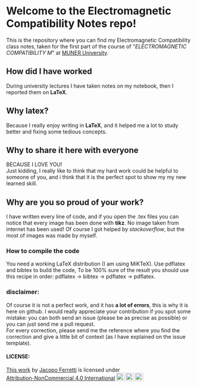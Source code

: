 # Welcome  to the Electromagnetic Compatibility Notes repo!  
  
This  is  the  repository  where you can  find  my Electromagnetic Compatibility class notes,  taken  for the first  part  of the  course  of "*ELECTROMAGNETIC  COMPATIBILITY M*" at  [MUNER  University](https://motorvehicleuniversity.com).  
  
##  How  did  I  have  worked  
During university lectures  I  have taken notes on my  notebook, then  I  reported  them on  **LaTeX**.  
  
##  Why latex?  
Because I  really  enjoy  writing in  **LaTeX**, and it  helped  me a  lot  to  study  better and  fixing  some tedious concepts.  
  
##  Why to  share  it here with everyone  
BECAUSE I  LOVE  YOU!  
Just kidding, I really like to think  that  my  hard work could be helpful to someone of you, and i  think  that it is the perfect  spot to show  my  my  new learned skill.  
  
##  Why  are  you  so proud of your  work?  
I have  written  every  line  of  code, and if  you  open  the  .tex  files  you  can notice that every  image  has been done with  **tikz**. No  image  taken  from  internet  has been  used! Of course  I got helped by  *stackoverflow*, but the  most  of  images  was made by myself. 

### How to compile the code
You need a working LaTeX distribution (I am using MiKTeX).
Use pdflatex and bibtex to build the code,
To be 100% sure of the result you should use this recipe in order: pdflatex -> bibtex -> pdflatex -> pdflatex.

  
###  disclaimer:  
Of course  it  is  not a  perfect  work, and  it  has  **a lot of  errors**, this  is  why  it  is here on  github. I would  really  appreciate your  contribution  if  you  spot  some  mistake: you  can  both  send  an  issue  (please be as precise as possible)  or  you  can  just  send  me a pull request.  
For every  correction, please  send  me the  reference  where  you  find  the  correction  and  give  a little bit of  context  (as I have  explained  on the issue template).

#### LICENSE:

<p xmlns:cc="http://creativecommons.org/ns#" ><a rel="cc:attributionURL" href="https://github.com/mrjacopong/electromagnetic-compatibility">This work</a> by <a rel="cc:attributionURL dct:creator" property="cc:attributionName" href="https://www.linkedin.com/in/jacopoferretti/">Jacopo Ferretti</a> is licensed under <a href="http://creativecommons.org/licenses/by-nc/4.0/?ref=chooser-v1" target="_blank" rel="license noopener noreferrer" style="display:inline-block;">Attribution-NonCommercial 4.0 International<img style="height:22px!important;margin-left:3px;vertical-align:text-bottom;" src="https://mirrors.creativecommons.org/presskit/icons/cc.svg?ref=chooser-v1"><img style="height:22px!important;margin-left:3px;vertical-align:text-bottom;" src="https://mirrors.creativecommons.org/presskit/icons/by.svg?ref=chooser-v1"><img style="height:22px!important;margin-left:3px;vertical-align:text-bottom;" src="https://mirrors.creativecommons.org/presskit/icons/nc.svg?ref=chooser-v1"></a></p>
